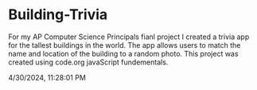# Building-Trivia
For my AP Computer Science Principals fianl project I created a trivia app for the tallest buildings in the world. The app allows users to match the name and location of the building to a random photo. 
This project was created using code.org javaScript fundementals.

4/30/2024, 11:28:01 PM
